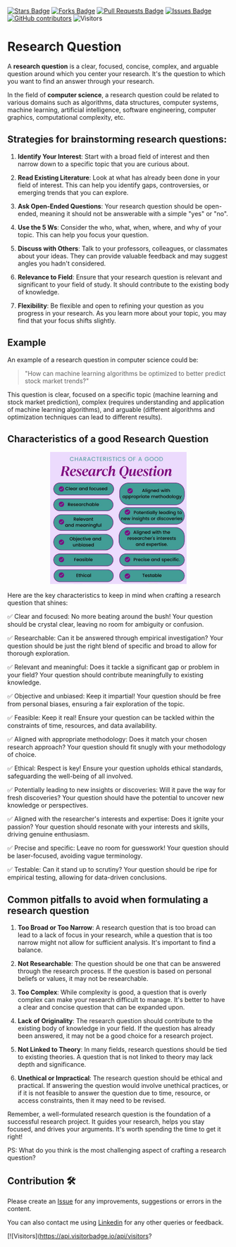 <a href="https://github.com/drshahizan/research-design/stargazers"><img src="https://img.shields.io/github/stars/drshahizan/research-design" alt="Stars Badge"/></a>
<a href="https://github.com/drshahizan/research-design/network/members"><img src="https://img.shields.io/github/forks/drshahizan/research-design" alt="Forks Badge"/></a>
<a href="https://github.com/drshahizan/research-design/pulls"><img src="https://img.shields.io/github/issues-pr/drshahizan/research-design" alt="Pull Requests Badge"/></a>
<a href="https://github.com/drshahizan/research-design"><img src="https://img.shields.io/github/issues/drshahizan/research-design" alt="Issues Badge"/></a>
<a href="https://github.com/drshahizan/research-design/graphs/contributors"><img alt="GitHub contributors" src="https://img.shields.io/github/contributors/drshahizan/research-design?color=2b9348"></a>
![Visitors](https://api.visitorbadge.io/api/visitors?path=https%3A%2F%2Fgithub.com%2Fdrshahizan%2MCSD1043&labelColor=%23d9e3f0&countColor=%23697689&style=flat)


# Research Question

A **research question** is a clear, focused, concise, complex, and arguable question around which you center your research. It's the question to which you want to find an answer through your research.

In the field of **computer science**, a research question could be related to various domains such as algorithms, data structures, computer systems, machine learning, artificial intelligence, software engineering, computer graphics, computational complexity, etc.


## Strategies for brainstorming research questions:

1. **Identify Your Interest**: Start with a broad field of interest and then narrow down to a specific topic that you are curious about.

2. **Read Existing Literature**: Look at what has already been done in your field of interest. This can help you identify gaps, controversies, or emerging trends that you can explore.

3. **Ask Open-Ended Questions**: Your research question should be open-ended, meaning it should not be answerable with a simple "yes" or "no". 

4. **Use the 5 Ws**: Consider the who, what, when, where, and why of your topic. This can help you focus your question.

5. **Discuss with Others**: Talk to your professors, colleagues, or classmates about your ideas. They can provide valuable feedback and may suggest angles you hadn't considered.

6. **Relevance to Field**: Ensure that your research question is relevant and significant to your field of study. It should contribute to the existing body of knowledge.

7. **Flexibility**: Be flexible and open to refining your question as you progress in your research. As you learn more about your topic, you may find that your focus shifts slightly.

## Example

An example of a research question in computer science could be:

> "How can machine learning algorithms be optimized to better predict stock market trends?"

This question is clear, focused on a specific topic (machine learning and stock market prediction), complex (requires understanding and application of machine learning algorithms), and arguable (different algorithms and optimization techniques can lead to different results).

## Characteristics of a good Research Question

<p align="center">
<img src="../images/rq.jpeg"  height="300" />
</p>

Here are the key characteristics to keep in mind when crafting a research question that shines:

✅ Clear and focused: No more beating around the bush! Your question should be crystal clear, leaving no room for ambiguity or confusion.

✅ Researchable:  Can it be answered through empirical investigation? Your question should be just the right blend of specific and broad to allow for thorough exploration.

✅ Relevant and meaningful: Does it tackle a significant gap or problem in your field? Your question should contribute meaningfully to existing knowledge.

✅ Objective and unbiased: Keep it impartial! Your question should be free from personal biases, ensuring a fair exploration of the topic.

✅ Feasible: Keep it real! Ensure your question can be tackled within the constraints of time, resources, and data availability.

✅ Aligned with appropriate methodology: Does it match your chosen research approach? Your question should fit snugly with your methodology of choice.

✅ Ethical: Respect is key! Ensure your question upholds ethical standards, safeguarding the well-being of all involved.

✅ Potentially leading to new insights or discoveries: Will it pave the way for fresh discoveries? Your question should have the potential to uncover new knowledge or perspectives.

✅ Aligned with the researcher's interests and expertise: Does it ignite your passion? Your question should resonate with your interests and skills, driving genuine enthusiasm.

✅ Precise and specific: Leave no room for guesswork! Your question should be laser-focused, avoiding vague terminology.

✅ Testable: Can it stand up to scrutiny? Your question should be ripe for empirical testing, allowing for data-driven conclusions.

## Common pitfalls to avoid when formulating a research question

1. **Too Broad or Too Narrow**: A research question that is too broad can lead to a lack of focus in your research, while a question that is too narrow might not allow for sufficient analysis. It's important to find a balance.

2. **Not Researchable**: The question should be one that can be answered through the research process. If the question is based on personal beliefs or values, it may not be researchable.

3. **Too Complex**: While complexity is good, a question that is overly complex can make your research difficult to manage. It's better to have a clear and concise question that can be expanded upon.

4. **Lack of Originality**: The research question should contribute to the existing body of knowledge in your field. If the question has already been answered, it may not be a good choice for a research project.

5. **Not Linked to Theory**: In many fields, research questions should be tied to existing theories. A question that is not linked to theory may lack depth and significance.

6. **Unethical or Impractical**: The research question should be ethical and practical. If answering the question would involve unethical practices, or if it is not feasible to answer the question due to time, resource, or access constraints, then it may need to be revised.

Remember, a well-formulated research question is the foundation of a successful research project. It guides your research, helps you stay focused, and drives your arguments. It's worth spending the time to get it right!

PS:  What do you think is the most challenging aspect of crafting a research question?


## Contribution 🛠️
Please create an [Issue](https://github.com/drshahizan/MCSD1043/issues) for any improvements, suggestions or errors in the content.

You can also contact me using [Linkedin](https://www.linkedin.com/in/drshahizan/) for any other queries or feedback.

[![Visitors](https://api.visitorbadge.io/api/visitors?
